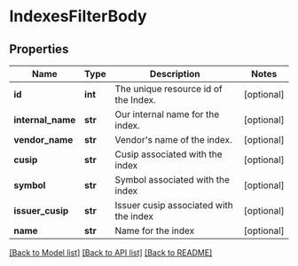 # IndexesFilterBody

## Properties
Name | Type | Description | Notes
------------ | ------------- | ------------- | -------------
**id** | **int** | The unique resource id of the Index. | [optional] 
**internal_name** | **str** | Our internal name for the index. | [optional] 
**vendor_name** | **str** | Vendor&#x27;s name of the index. | [optional] 
**cusip** | **str** | Cusip associated with the index | [optional] 
**symbol** | **str** | Symbol associated with the index | [optional] 
**issuer_cusip** | **str** | Issuer cusip associated with the index | [optional] 
**name** | **str** | Name for the index | [optional] 

[[Back to Model list]](../README.md#documentation-for-models) [[Back to API list]](../README.md#documentation-for-api-endpoints) [[Back to README]](../README.md)

